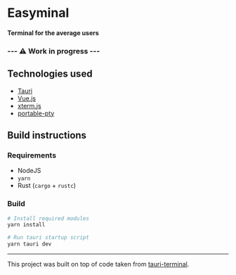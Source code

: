 # Easyminal

#### Terminal for the average users

### --- ⚠️ Work in progress ---

## Technologies used

* [Tauri](https://tauri.app/)
* [Vue.js](https://vuejs.org/)
* [xterm.js](https://xtermjs.org/)
* [portable-pty](https://crates.io/crates/portable-pty)

## Build instructions

### Requirements

* NodeJS
* `yarn`
* Rust (`cargo` + `rustc`)

### Build

```bash
# Install required modules
yarn install
```

```bash
# Run tauri startup script
yarn tauri dev
```

<hr>

This project was built on top of code taken from [tauri-terminal](https://github.com/marc2332/tauri-terminal).
